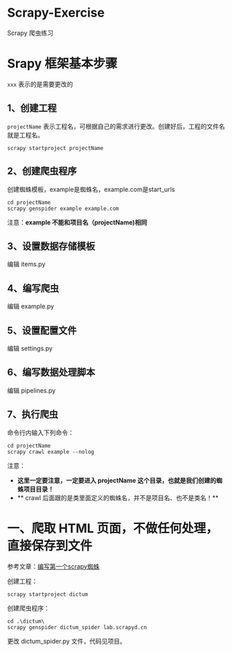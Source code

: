 # Scrapy-Exercise

Scrapy 爬虫练习

# Srapy 框架基本步骤

 `xxx` 表示的是需要更改的

## 1、创建工程

`projectName` 表示工程名，可根据自己的需求进行更改。创建好后，工程的文件名就是工程名。

	scrapy startproject projectName
	
## 2、创建爬虫程序

创建蜘蛛模板，example是蜘蛛名，example.com是start_urls

	cd projectName
	scrapy genspider example example.com
	
注意：**example 不能和项目名（projectName)相同**
	
## 3、设置数据存储模板

编辑 items.py

## 4、编写爬虫

编辑 example.py

## 5、设置配置文件

编辑 settings.py

## 6、编写数据处理脚本

编辑 pipelines.py

## 7、执行爬虫

命令行内输入下列命令：

	cd projectName
	scrapy crawl example --nolog
	
注意：

* **这里一定要注意，一定要进入 projectName 这个目录，也就是我们创建的蜘蛛项目目录！**
* ** crawl 后面跟的是类里面定义的蜘蛛名，并不是项目名、也不是类名！**

# 一、爬取 HTML 页面，不做任何处理，直接保存到文件

参考文章：[编写第一个scrapy蜘蛛](http://www.scrapyd.cn/doc/140.html)

创建工程：

	scrapy startproject dictum

创建爬虫程序：

	cd .\dictum\
	scrapy genspider dictum_spider lab.scrapyd.cn
	
更改 dictum_spider.py 文件，代码见项目。

